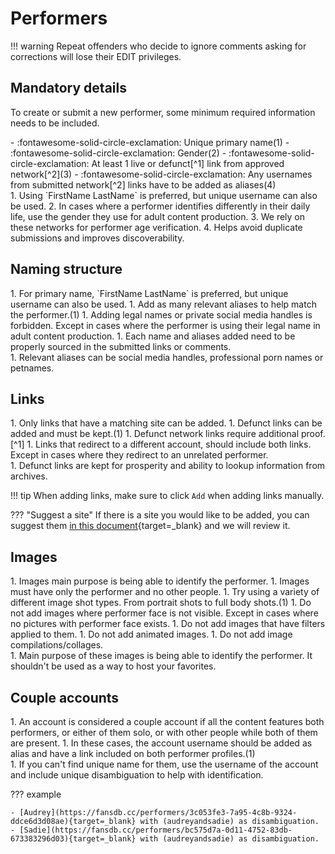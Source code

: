# Performers

!!! warning
    Repeat offenders who decide to ignore comments asking for corrections will lose their EDIT privileges.

## Mandatory details

To create or submit a new performer, some minimum required information needs to be included. 

<div class="annotate" markdown>
- :fontawesome-solid-circle-exclamation: Unique primary name(1)
- :fontawesome-solid-circle-exclamation: Gender(2)
- :fontawesome-solid-circle-exclamation: At least 1 live or defunct[^1] link from approved network[^2](3)
- :fontawesome-solid-circle-exclamation: Any usernames from submitted network[^2] links have to be added as aliases(4)
</div>
1.  Using `FirstName LastName` is preferred, but unique username can also be used.
2.  In cases where a performer identifies differently in their daily life, use the gender they use for adult content production.
3.  We rely on these networks for performer age verification. 
4.  Helps avoid duplicate submissions and improves discoverability. 

## Naming structure

<div class="annotate" markdown>
1. For primary name, `FirstName LastName` is preferred, but unique username can also be used.
1. Add as many relevant aliases to help match the performer.(1)
1. Adding legal names or private social media handles is forbidden. Except in cases where the performer is using their legal name in adult content production.
1. Each name and aliases added need to be properly sourced in the submitted links or comments. 
</div>
1.  Relevant aliases can be social media handles, professional porn names or petnames. 

## Links

<div class="annotate" markdown>
1. Only links that have a matching site can be added.
1. Defunct links can be added and must be kept.(1)
1. Defunct network links require additional proof.[^1] 
1. Links that redirect to a different account, should include both links. Except in cases where they redirect to an unrelated performer.
</div>
1.  Defunct links are kept for prosperity and ability to lookup information from archives.

!!! tip
    When adding links, make sure to click `Add` when adding links manually. 

??? "Suggest a site"
    If there is a site you would like to be added, you can suggest them [in this document](https://cryptpad.fr/sheet/#/2/sheet/edit/6DWaSIONfZN4Ty0S2+nEpT6q/){target=_blank} and we will review it.
         
## Images

<div class="annotate" markdown>
1. Images main purpose is being able to identify the performer.
1. Images must have only the performer and no other people.
1. Try using a variety of different image shot types. From portrait shots to full body shots.(1) 
1. Do not add images where performer face is not visible. Except in cases where no pictures with performer face exists. 
1. Do not add images that have filters applied to them.
1. Do not add animated images.
1. Do not add image compilations/collages.
</div>
1.  Main purpose of these images is being able to identify the performer. It shouldn't be used as a way to host your favorites.

## Couple accounts

<div class="annotate" markdown>
1. An account is considered a couple account if all the content features both performers, or either of them solo, or with other people while both of them are present.
1. In these cases, the account username should be added as alias and have a link included on both performer profiles.(1)
</div>
1.  If you can't find unique name for them, use the username of the account and include unique disambiguation to help with identification.

??? example
    
    - [Audrey](https://fansdb.cc/performers/3c053fe3-7a95-4c8b-9324-ddce6d3d08ae){target=_blank} with (audreyandsadie) as disambiguation. 
    - [Sadie](https://fansdb.cc/performers/bc575d7a-0d11-4752-83db-673383296d03){target=_blank} with (audreyandsadie) as disambiguation. 

[^1]: Defunct links can be added, but they require additional proof. Such proof can be a screenshot of watermarked content, social media link to a post or profile where the performer themselves promoting their account or a working archived copies of their account page (e.g. archive.org).
[^2]: See [Networks](/networks) for full list of approved networks. 
